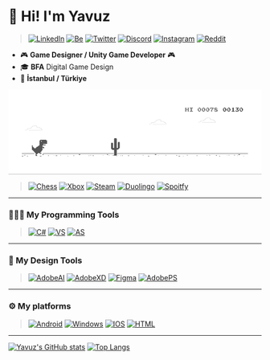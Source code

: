# 👋 Hi! I'm Yavuz

> [![LinkedIn](https://ziadoua.github.io/m3-Markdown-Badges/badges/LinkedIn/linkedin3.svg)](https://tr.linkedin.com/in/yavuzsy)
> [![Be](https://ziadoua.github.io/m3-Markdown-Badges/badges/Behance/behance3.svg)](https://www.behance.net/yavuzsy/)
> [![Twitter](https://ziadoua.github.io/m3-Markdown-Badges/badges/Twitter/twitter3.svg)](https://x.com/yavuzsy_)
> [![Discord](https://ziadoua.github.io/m3-Markdown-Badges/badges/Discord/discord3.svg)]()
> [![Instagram](https://ziadoua.github.io/m3-Markdown-Badges/badges/Instagram/instagram3.svg)](https://www.instagram.com/yavuzsy_)
> [![Reddit](https://ziadoua.github.io/m3-Markdown-Badges/badges/Reddit/reddit3.svg)](https://www.reddit.com/user/_yavuzsy)

- 🎮 <b>Game Designer / Unity Game Developer</b> 🎮
- 🎓 <b>BFA</b> Digital Game Design
- 📍 <b>İstanbul / Türkiye</b>

<img data-target="animated-image.replacedImage" alt="dino.gif" class="AnimatedImagePlayer-animatedImage" src="https://raw.githubusercontent.com/botcuangarali/botcuangarali/master/dino.gif" style="display: block; opacity: 1;">
  
> [![Chess](https://ziadoua.github.io/m3-Markdown-Badges/badges/ChessDOTcom/chessdotcom3.svg)](https://link.chess.com/friend/juBfzH)
> [![Xbox](https://ziadoua.github.io/m3-Markdown-Badges/badges/Xbox/xbox3.svg)]()
> [![Steam](https://ziadoua.github.io/m3-Markdown-Badges/badges/Steam/steam3.svg)]()
> [![Duolingo](https://ziadoua.github.io/m3-Markdown-Badges/badges/Duolingo/duolingo3.svg)]()
> [![Spoitfy](https://ziadoua.github.io/m3-Markdown-Badges/badges/Spotify/spotify3.svg)]()

--- 

### 👨🏻‍💻 My Programming Tools
> [![C#](https://ziadoua.github.io/m3-Markdown-Badges/badges/CSharp/csharp2.svg)]()
> [![VS](https://ziadoua.github.io/m3-Markdown-Badges/badges/VisualStudio/visualstudio3.svg)]()
> [![AS](https://ziadoua.github.io/m3-Markdown-Badges/badges/AndroidStudio/androidstudio3.svg)]()

---

### 🎨 My Design Tools
> [![AdobeAI](https://ziadoua.github.io/m3-Markdown-Badges/badges/Illustrator/illustrator3.svg)]()
> [![AdobeXD](https://ziadoua.github.io/m3-Markdown-Badges/badges/XD/xd3.svg)]()
> [![Figma](https://ziadoua.github.io/m3-Markdown-Badges/badges/Figma/figma3.svg)]()
> [![AdobePS](https://ziadoua.github.io/m3-Markdown-Badges/badges/Photoshop/photoshop3.svg)]()

---

### ⚙️ My platforms
> [![Android](https://ziadoua.github.io/m3-Markdown-Badges/badges/Android/android3.svg)]()
> [![Windows](https://ziadoua.github.io/m3-Markdown-Badges/badges/Windows/windows3.svg)]()
> [![IOS](https://ziadoua.github.io/m3-Markdown-Badges/badges/iOS/ios3.svg)]()
> [![HTML](https://ziadoua.github.io/m3-Markdown-Badges/badges/HTML/html3.svg)]()

---

[![Yavuz's GitHub stats](https://github-readme-stats.vercel.app/api?username=yavuzsy&show_icons=true&theme=transparent&rank_icon=github&hide_border=true)]()   [![Top Langs](https://github-readme-stats.vercel.app/api/top-langs/?username=yavuzsy&layout=compact&theme=transparent&langs_count=8&hide_border=true)]()
